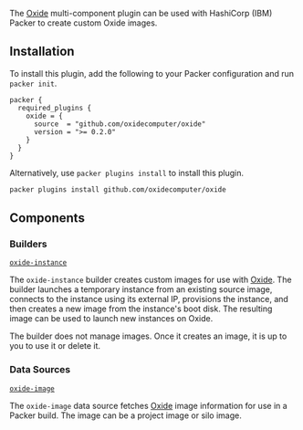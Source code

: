 The [Oxide](https://oxide.computer) multi-component plugin can be used
with HashiCorp (IBM) Packer to create custom Oxide images.

## Installation

To install this plugin, add the following to your Packer configuration and run
`packer init`.

```hcl
packer {
  required_plugins {
    oxide = {
      source  = "github.com/oxidecomputer/oxide"
      version = ">= 0.2.0"
    }
  }
}
```

Alternatively, use `packer plugins install` to install this plugin.

```sh
packer plugins install github.com/oxidecomputer/oxide
```

## Components

### Builders

[`oxide-instance`](/packer/integrations/oxidecomputer/oxide/latest/components/builder/instance)
<!-- Code generated from the comments of the Builder struct in component/builder/instance/builder.go; DO NOT EDIT MANUALLY -->

The `oxide-instance` builder creates custom images for use with
[Oxide](https://oxide.computer). The builder launches a temporary instance
from an existing source image, connects to the instance using its external
IP, provisions the instance, and then creates a new image from the instance's
boot disk. The resulting image can be used to launch new instances on Oxide.

The builder does not manage images. Once it creates an image, it is up to you
to use it or delete it.

<!-- End of code generated from the comments of the Builder struct in component/builder/instance/builder.go; -->


### Data Sources

[`oxide-image`](/packer/integrations/oxidecomputer/oxide/latest/components/data-source/image)
<!-- Code generated from the comments of the Datasource struct in component/data-source/image/data_source.go; DO NOT EDIT MANUALLY -->

The `oxide-image` data source fetches [Oxide](https://oxide.computer) image
information for use in a Packer build. The image can be a project image or
silo image.

<!-- End of code generated from the comments of the Datasource struct in component/data-source/image/data_source.go; -->


<!-- ### Provisioners -->

<!-- ### Post-Processors -->
